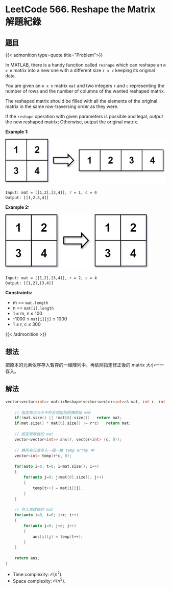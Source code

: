 # LeetCode 566. Reshape the Matrix 解題紀錄


## [題目](https://leetcode.com/problems/reshape-the-matrix/)

{{< admonition type=quote title="Problem">}}

In MATLAB, there is a handy function called `reshape` which can reshape an `m x n` matrix into a new one with a different size `r x c` keeping its original data.

You are given an `m x n` matrix `mat` and two integers `r` and `c` representing the number of rows and the number of columns of the wanted reshaped matrix.

The reshaped matrix should be filled with all the elements of the original matrix in the same row-traversing order as they were.

If the `reshape` operation with given parameters is possible and legal, output the new reshaped matrix; Otherwise, output the original matrix.

**Example 1:**

![](/images/leetcode_566/reshape1-grid.jpg)

```
Input: mat = [[1,2],[3,4]], r = 1, c = 4
Output: [[1,2,3,4]]
```

**Example 2:**

![](/images/leetcode_566/reshape2-grid.jpg)

```
Input: mat = [[1,2],[3,4]], r = 2, c = 4
Output: [[1,2],[3,4]]
```

**Constraints:**

-   m == `mat.length`
-   n == `mat[i].length`
-   1 $\leq$ m, n $\leq$ 100
-   -1000 $\leq$ `mat[i][j]` $\leq$ 1000
-   1 $\leq$ r, c $\leq$ 300

{{< /admonition >}}

## 想法

把原本的元素依序存入暫存的一維陣列中，再依照指定修正後的 matrix 大小一一存入。

## 解法

```cpp
vector<vector<int>> matrixReshape(vector<vector<int>>& mat, int r, int c) {

    // 指定修正大小不符合規定則回傳原始 mat
    if(!mat.size() || !mat[0].size())   return mat;
    if(mat.size() * mat[0].size() != r*c)   return mat;

    // 設定修改後的 mat
    vector<vector<int>> ans(r, vector<int> (c, 0));

    // 將所有元素存入一個一維 temp array 中
    vector<int> temp(r*c, 0);

    for(auto i=0, t=0; i<mat.size(); i++)
    {
        for(auto j=0; j<mat[0].size(); j++)
        {
            temp[t++] = mat[i][j];
        }
    }

    // 存入修改後的 mat
    for(auto i=0, t=0; i<r; i++)
    {
        for(auto j=0; j<c; j++)
        {
            ans[i][j] = temp[t++];
        }
    }

    return ans;
}
```

-   Time complexity: $\mathcal{O}(n^2)$.
-   Space complexity: $\mathcal{O}(n^2)$.


